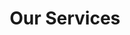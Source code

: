 ---
title: "Our Services"
draft: false
# page title background image
bg_image: "images/backgrounds/wbbackground.jpg"
# meta description
description : "We take on projects of all shapes and sizes. We have experience ranging from greenfield implementations to enhancing and repairing existing orgs."
---